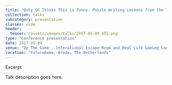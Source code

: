 ```yaml
---
title: "Only GC Thinks This is Funny: Puzzle Writing Lessons from the Trenches"
collection: talks
subcategory: presentation
classes: wide
header: 
  teaser: /assets/images/talks/2017-05-09_UTG.png
type: "Conference presentation"
date: 2017-05-09
venue: "Up The Game - Interational Escape Room and Real Life Gaming Conference"
location: "FutureDome, Breda, The Netherlands"
---
```


Excerpt



Talk description goes here.